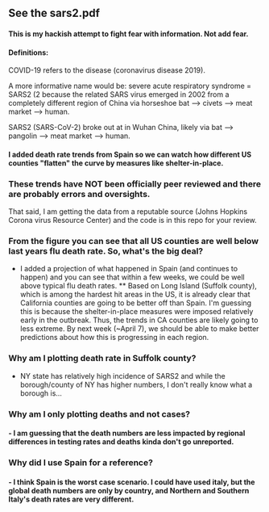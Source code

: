 ## See the sars2.pdf 

#### This is my hackish attempt to fight fear with information. Not add fear.
#### Definitions:
COVID-19 refers to the disease (coronavirus disease 2019). 

A more informative name would be: severe acute respiratory syndrome = SARS2 (2 because the related SARS virus emerged in 2002 from a completely different region of China via horseshoe bat --> civets --> meat market --> human.

SARS2 (SARS-CoV-2) broke out at in Wuhan China, likely via bat --> pangolin --> meat market --> human.


#### I added death rate trends from Spain so we can watch how different US counties "flatten" the curve by measures like shelter-in-place.
### These trends have NOT been officially peer reviewed and there are probably errors and oversights.
That said, I am getting the data from a reputable source (Johns Hopkins Corona virus Resource Center) and the code is in this repo for your review. 

### From the figure you can see that all US counties are well below last years flu death rate. So, what's the big deal?
 - I added a projection of what happened in Spain (and continues to happen) and you can see that within a few weeks, we could be well above typical flu death rates. 
** Based on Long Island (Suffolk county), which is among the hardest hit areas in the US, it is already clear that California counties are going to be better off than Spain. I'm guessing this is because the shelter-in-place measures were imposed relatively early in the outbreak.
Thus, the trends in CA counties are likely going to less extreme. By next week (~April 7), we should be able to make better predictions about how this is progressing in each region.

### Why am I plotting death rate in Suffolk county?  
- NY state has relatively high incidence of SARS2 and while the borough/county of NY  has higher numbers, I don't really know what a borough is... 


### Why am I only plotting deaths and not cases?
#### - I am guessing that the death numbers are less impacted by regional differences in testing rates and deaths kinda don't go unreported. 

### Why did I use Spain for a reference?
#### - I think Spain is the worst case scenario. I could have used italy, but the global death numbers are only by country, and Northern and Southern Italy's death rates are very different. 




